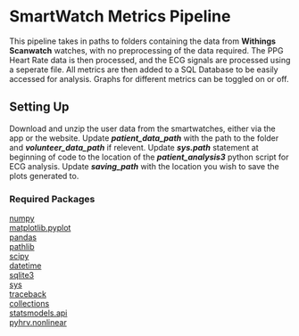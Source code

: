 # SmartWatch Metrics Pipeline

This pipeline takes in paths to folders containing the data from **Withings Scanwatch** watches, with no preprocessing of the data required. The PPG Heart Rate data is then processed, and the ECG signals are processed using a seperate file. All metrics are then added to a SQL Database to be easily accessed for analysis. Graphs for different metrics can be toggled on or off.

## Setting Up

Download and unzip the user data from the smartwatches, either via the app or the website. 
Update ***patient_data_path*** with the path to the folder and ***volunteer_data_path*** if relevent.
Update ***sys.path*** statement at beginning of code to the location of the ***patient_analysis3*** python script for ECG analysis.
Update ***saving_path*** with the location you wish to save the plots generated to.

### Required Packages

[numpy](https://pypi.org/project/numpy/)<br>
[matplotlib.pyplot](https://pypi.org/project/matplotlib/)<br>
[pandas](https://pypi.org/project/pandas/)<br>
[pathlib](https://pypi.org/project/pathlib/)<br>
[scipy](https://pypi.org/project/scipy/)<br>
[datetime](https://docs.python.org/3/library/datetime.html)<br>
[sqlite3](https://docs.python.org/3/library/sqlite3.html)<br>
[sys](https://docs.python.org/3/library/sys.html)<br>
[traceback](https://docs.python.org/3/library/traceback.html)<br>
[collections](https://docs.python.org/3/library/collections.html)<br>
[statsmodels.api](https://pypi.org/project/statsmodels/)<br>
[pyhrv.nonlinear](https://pypi.org/project/pyhrv/)<br>

